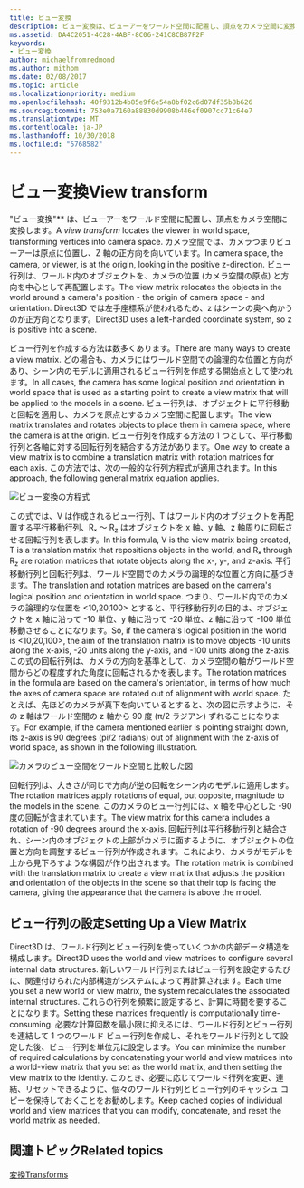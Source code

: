 ```yaml
---
title: ビュー変換
description: ビュー変換は、ビューアーをワールド空間に配置し、頂点をカメラ空間に変換します。
ms.assetid: DA4C2051-4C28-4ABF-8C06-241C8CB87F2F
keywords:
- ビュー変換
author: michaelfromredmond
ms.author: mithom
ms.date: 02/08/2017
ms.topic: article
ms.localizationpriority: medium
ms.openlocfilehash: 40f9312b4b85e9f6e54a8bf02c6d07df35b8b626
ms.sourcegitcommit: 753e0a7160a88830d9908b446ef0907cc71c64e7
ms.translationtype: MT
ms.contentlocale: ja-JP
ms.lasthandoff: 10/30/2018
ms.locfileid: "5768582"
---
```

# <a name="view-transform"></a><span data-ttu-id="c7855-104">ビュー変換</span><span class="sxs-lookup"><span data-stu-id="c7855-104">View transform</span></span>


<span data-ttu-id="c7855-105">"ビュー変換"\*\* は、ビューアーをワールド空間に配置し、頂点をカメラ空間に変換します。</span><span class="sxs-lookup"><span data-stu-id="c7855-105">A *view transform* locates the viewer in world space, transforming vertices into camera space.</span></span> <span data-ttu-id="c7855-106">カメラ空間では、カメラつまりビューアーは原点に位置し、Z 軸の正方向を向いています。</span><span class="sxs-lookup"><span data-stu-id="c7855-106">In camera space, the camera, or viewer, is at the origin, looking in the positive z-direction.</span></span> <span data-ttu-id="c7855-107">ビュー行列は、ワールド内のオブジェクトを、カメラの位置 (カメラ空間の原点) と方向を中心として再配置します。</span><span class="sxs-lookup"><span data-stu-id="c7855-107">The view matrix relocates the objects in the world around a camera's position - the origin of camera space - and orientation.</span></span> <span data-ttu-id="c7855-108">Direct3D では左手座標系が使われるため、z はシーンの奥へ向かうのが正方向となります。</span><span class="sxs-lookup"><span data-stu-id="c7855-108">Direct3D uses a left-handed coordinate system, so z is positive into a scene.</span></span>

<span data-ttu-id="c7855-109">ビュー行列を作成する方法は数多くあります。</span><span class="sxs-lookup"><span data-stu-id="c7855-109">There are many ways to create a view matrix.</span></span> <span data-ttu-id="c7855-110">どの場合も、カメラにはワールド空間での論理的な位置と方向があり、シーン内のモデルに適用されるビュー行列を作成する開始点として使われます。</span><span class="sxs-lookup"><span data-stu-id="c7855-110">In all cases, the camera has some logical position and orientation in world space that is used as a starting point to create a view matrix that will be applied to the models in a scene.</span></span> <span data-ttu-id="c7855-111">ビュー行列は、オブジェクトに平行移動と回転を適用し、カメラを原点とするカメラ空間に配置します。</span><span class="sxs-lookup"><span data-stu-id="c7855-111">The view matrix translates and rotates objects to place them in camera space, where the camera is at the origin.</span></span> <span data-ttu-id="c7855-112">ビュー行列を作成する方法の 1 つとして、平行移動行列と各軸に対する回転行列を結合する方法があります。</span><span class="sxs-lookup"><span data-stu-id="c7855-112">One way to create a view matrix is to combine a translation matrix with rotation matrices for each axis.</span></span> <span data-ttu-id="c7855-113">この方法では、次の一般的な行列方程式が適用されます。</span><span class="sxs-lookup"><span data-stu-id="c7855-113">In this approach, the following general matrix equation applies.</span></span>

![ビュー変換の方程式](images/viewtran.png)

<span data-ttu-id="c7855-115">この式では、V は作成されるビュー行列、T はワールド内のオブジェクトを再配置する平行移動行列、Rₓ ～ R<sub>z</sub> はオブジェクトを x 軸、y 軸、z 軸周りに回転させる回転行列を表します。</span><span class="sxs-lookup"><span data-stu-id="c7855-115">In this formula, V is the view matrix being created, T is a translation matrix that repositions objects in the world, and Rₓ through R<sub>z</sub> are rotation matrices that rotate objects along the x-, y-, and z-axis.</span></span> <span data-ttu-id="c7855-116">平行移動行列と回転行列は、ワールド空間でのカメラの論理的な位置と方向に基づきます。</span><span class="sxs-lookup"><span data-stu-id="c7855-116">The translation and rotation matrices are based on the camera's logical position and orientation in world space.</span></span> <span data-ttu-id="c7855-117">つまり、ワールド内でのカメラの論理的な位置を &lt;10,20,100&gt; とすると、平行移動行列の目的は、オブジェクトを x 軸に沿って -10 単位、y 軸に沿って -20 単位、z 軸に沿って -100 単位移動させることになります。</span><span class="sxs-lookup"><span data-stu-id="c7855-117">So, if the camera's logical position in the world is &lt;10,20,100&gt;, the aim of the translation matrix is to move objects -10 units along the x-axis, -20 units along the y-axis, and -100 units along the z-axis.</span></span> <span data-ttu-id="c7855-118">この式の回転行列は、カメラの方向を基準として、カメラ空間の軸がワールド空間からどの程度ずれた角度に回転されるかを表します。</span><span class="sxs-lookup"><span data-stu-id="c7855-118">The rotation matrices in the formula are based on the camera's orientation, in terms of how much the axes of camera space are rotated out of alignment with world space.</span></span> <span data-ttu-id="c7855-119">たとえば、先ほどのカメラが真下を向いているとすると、次の図に示すように、その z 軸はワールド空間の z 軸から 90 度 (π/2 ラジアン) ずれることになります。</span><span class="sxs-lookup"><span data-stu-id="c7855-119">For example, if the camera mentioned earlier is pointing straight down, its z-axis is 90 degrees (pi/2 radians) out of alignment with the z-axis of world space, as shown in the following illustration.</span></span>

![カメラのビュー空間をワールド空間と比較した図](images/camtop.png)

<span data-ttu-id="c7855-121">回転行列は、大きさが同じで方向が逆の回転をシーン内のモデルに適用します。</span><span class="sxs-lookup"><span data-stu-id="c7855-121">The rotation matrices apply rotations of equal, but opposite, magnitude to the models in the scene.</span></span> <span data-ttu-id="c7855-122">このカメラのビュー行列には、x 軸を中心とした -90 度の回転が含まれています。</span><span class="sxs-lookup"><span data-stu-id="c7855-122">The view matrix for this camera includes a rotation of -90 degrees around the x-axis.</span></span> <span data-ttu-id="c7855-123">回転行列は平行移動行列と結合され、シーン内のオブジェクトの上部がカメラに面するように、オブジェクトの位置と方向を調整するビュー行列が作成されます。これにより、カメラがモデルを上から見下ろすような構図が作り出されます。</span><span class="sxs-lookup"><span data-stu-id="c7855-123">The rotation matrix is combined with the translation matrix to create a view matrix that adjusts the position and orientation of the objects in the scene so that their top is facing the camera, giving the appearance that the camera is above the model.</span></span>

## <a name="span-idsettingupaviewmatrixspanspan-idsettingupaviewmatrixspanspan-idsettingupaviewmatrixspansetting-up-a-view-matrix"></a><span data-ttu-id="c7855-124"><span id="Setting_Up_a_View_Matrix"></span><span id="setting_up_a_view_matrix"></span><span id="SETTING_UP_A_VIEW_MATRIX"></span>ビュー行列の設定</span><span class="sxs-lookup"><span data-stu-id="c7855-124"><span id="Setting_Up_a_View_Matrix"></span><span id="setting_up_a_view_matrix"></span><span id="SETTING_UP_A_VIEW_MATRIX"></span>Setting Up a View Matrix</span></span>


<span data-ttu-id="c7855-125">Direct3D は、ワールド行列とビュー行列を使っていくつかの内部データ構造を構成します。</span><span class="sxs-lookup"><span data-stu-id="c7855-125">Direct3D uses the world and view matrices to configure several internal data structures.</span></span> <span data-ttu-id="c7855-126">新しいワールド行列またはビュー行列を設定するたびに、関連付けられた内部構造がシステムによって再計算されます。</span><span class="sxs-lookup"><span data-stu-id="c7855-126">Each time you set a new world or view matrix, the system recalculates the associated internal structures.</span></span> <span data-ttu-id="c7855-127">これらの行列を頻繁に設定すると、計算に時間を要することになります。</span><span class="sxs-lookup"><span data-stu-id="c7855-127">Setting these matrices frequently is computationally time-consuming.</span></span> <span data-ttu-id="c7855-128">必要な計算回数を最小限に抑えるには、ワールド行列とビュー行列を連結して 1 つのワールド ビュー行列を作成し、それをワールド行列として設定した後、ビュー行列を単位元に設定します。</span><span class="sxs-lookup"><span data-stu-id="c7855-128">You can minimize the number of required calculations by concatenating your world and view matrices into a world-view matrix that you set as the world matrix, and then setting the view matrix to the identity.</span></span> <span data-ttu-id="c7855-129">このとき、必要に応じてワールド行列を変更、連結、リセットできるように、個々のワールド行列とビュー行列のキャッシュ コピーを保持しておくことをお勧めします。</span><span class="sxs-lookup"><span data-stu-id="c7855-129">Keep cached copies of individual world and view matrices that you can modify, concatenate, and reset the world matrix as needed.</span></span>

## <a name="span-idrelated-topicsspanrelated-topics"></a><span data-ttu-id="c7855-130"><span id="related-topics"></span>関連トピック</span><span class="sxs-lookup"><span data-stu-id="c7855-130"><span id="related-topics"></span>Related topics</span></span>


[<span data-ttu-id="c7855-131">変換</span><span class="sxs-lookup"><span data-stu-id="c7855-131">Transforms</span></span>](transforms.md)

 

 




